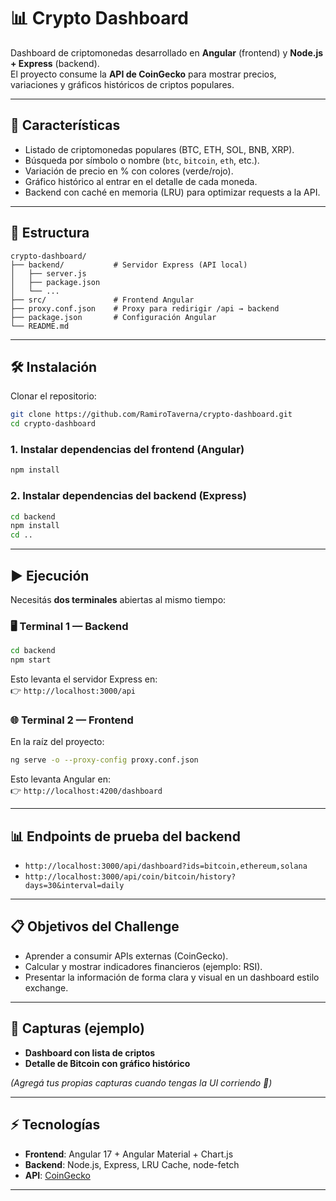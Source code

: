# 📊 Crypto Dashboard

Dashboard de criptomonedas desarrollado en **Angular** (frontend) y **Node.js + Express** (backend).  
El proyecto consume la **API de CoinGecko** para mostrar precios, variaciones y gráficos históricos de criptos populares.

---

## 🚀 Características

- Listado de criptomonedas populares (BTC, ETH, SOL, BNB, XRP).  
- Búsqueda por símbolo o nombre (`btc`, `bitcoin`, `eth`, etc.).  
- Variación de precio en % con colores (verde/rojo).  
- Gráfico histórico al entrar en el detalle de cada moneda.  
- Backend con caché en memoria (LRU) para optimizar requests a la API.  

---

## 📂 Estructura

```
crypto-dashboard/
├── backend/           # Servidor Express (API local)
│   ├── server.js
│   ├── package.json
│   └── ...
├── src/               # Frontend Angular
├── proxy.conf.json    # Proxy para redirigir /api → backend
├── package.json       # Configuración Angular
└── README.md
```

---

## 🛠️ Instalación

Clonar el repositorio:

```bash
git clone https://github.com/RamiroTaverna/crypto-dashboard.git
cd crypto-dashboard
```

### 1. Instalar dependencias del frontend (Angular)

```bash
npm install
```

### 2. Instalar dependencias del backend (Express)

```bash
cd backend
npm install
cd ..
```

---

## ▶️ Ejecución

Necesitás **dos terminales** abiertas al mismo tiempo:

### 🖥️ Terminal 1 — Backend
```bash
cd backend
npm start
```
Esto levanta el servidor Express en:  
👉 `http://localhost:3000/api`

### 🌐 Terminal 2 — Frontend
En la raíz del proyecto:
```bash
ng serve -o --proxy-config proxy.conf.json
```
Esto levanta Angular en:  
👉 `http://localhost:4200/dashboard`

---

## 📊 Endpoints de prueba del backend

- `http://localhost:3000/api/dashboard?ids=bitcoin,ethereum,solana`
- `http://localhost:3000/api/coin/bitcoin/history?days=30&interval=daily`

---

## 📋 Objetivos del Challenge

- Aprender a consumir APIs externas (CoinGecko).  
- Calcular y mostrar indicadores financieros (ejemplo: RSI).  
- Presentar la información de forma clara y visual en un dashboard estilo exchange.  

---

## 📸 Capturas (ejemplo)

- **Dashboard con lista de criptos**  
- **Detalle de Bitcoin con gráfico histórico**

*(Agregá tus propias capturas cuando tengas la UI corriendo 👀)*

---

## ⚡ Tecnologías

- **Frontend**: Angular 17 + Angular Material + Chart.js  
- **Backend**: Node.js, Express, LRU Cache, node-fetch  
- **API**: [CoinGecko](https://www.coingecko.com/en/api)

---
